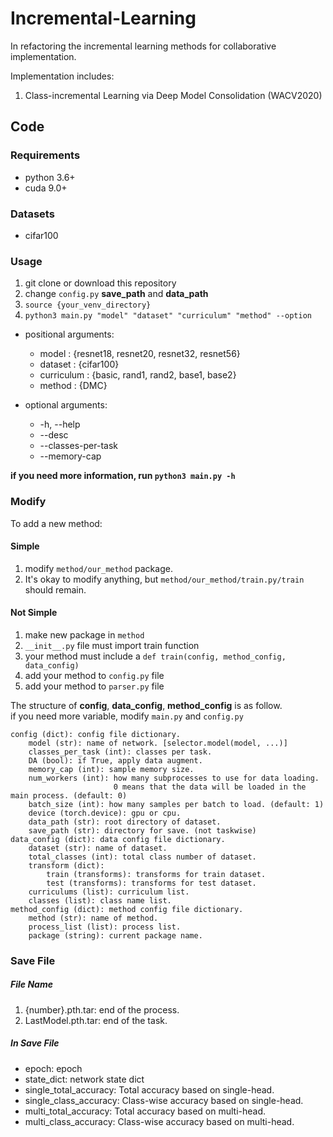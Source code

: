 # Incremental-Learning

In refactoring the incremental learning methods for collaborative implementation.

Implementation includes:
1. Class-incremental Learning via Deep Model Consolidation (WACV2020)
## Code

### Requirements
- python 3.6+
- cuda 9.0+

### Datasets
- cifar100

### Usage
1. git clone or download this repository
2. change ```config.py``` **save_path** and **data_path**
3. ```source {your_venv_directory}```
5. ```python3 main.py "model" "dataset" "curriculum" "method" --option```

- positional arguments:
  - model : {resnet18, resnet20, resnet32, resnet56}
  - dataset : {cifar100}
  - curriculum : {basic, rand1, rand2, base1, base2}
  - method : {DMC}
  
- optional arguments:
  - -h, --help
  - --desc
  - --classes-per-task
  - --memory-cap

**if you need more information, run ```python3 main.py -h```**

### Modify
To add a new method:
#### Simple
1. modify ```method/our_method``` package.
2. It's okay to modify anything, but ```method/our_method/train.py/train``` should remain.

#### Not Simple
1. make new package in ```method```
2. ```__init__.py``` file must import train function
3. your method must include a ```def train(config, method_config, data_config)```
4. add your method to ```config.py``` file
5. add your method to ```parser.py``` file

The structure of **config**, **data_config**, **method_config** is as follow.\
if you need more variable, modify ```main.py``` and ```config.py```

    config (dict): config file dictionary.
        model (str): name of network. [selector.model(model, ...)]
        classes_per_task (int): classes per task.
        DA (bool): if True, apply data augment.
        memory_cap (int): sample memory size.
        num_workers (int): how many subprocesses to use for data loading.
                           0 means that the data will be loaded in the main process. (default: 0)
        batch_size (int): how many samples per batch to load. (default: 1)
        device (torch.device): gpu or cpu.
        data_path (str): root directory of dataset.
        save_path (str): directory for save. (not taskwise)
    data_config (dict): data config file dictionary.
        dataset (str): name of dataset.
        total_classes (int): total class number of dataset.
        transform (dict):
            train (transforms): transforms for train dataset.
            test (transforms): transforms for test dataset.
        curriculums (list): curriculum list.
        classes (list): class name list.
    method_config (dict): method config file dictionary.
        method (str): name of method.
        process_list (list): process list.
        package (string): current package name.

### Save File
##### File Name
1. {number}.pth.tar: end of the process.
4. LastModel.pth.tar: end of the task.

##### In Save File
- epoch: epoch
- state_dict: network state dict
- single_total_accuracy: Total accuracy based on single-head.
- single_class_accuracy: Class-wise accuracy based on single-head.
- multi_total_accuracy: Total accuracy based on multi-head.
- multi_class_accuracy: Class-wise accuracy based on multi-head.

